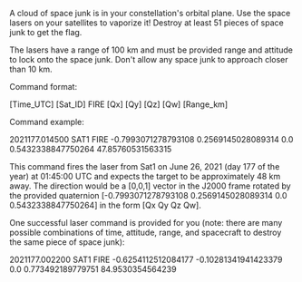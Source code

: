 A cloud of space junk is in your constellation's orbital plane. Use the space lasers on your satellites to vaporize it! Destroy at least 51 pieces of space junk to get the flag.

The lasers have a range of 100 km and must be provided range and attitude to lock onto the space junk. Don't allow any space junk to approach closer than 10 km.

Command format:

[Time_UTC] [Sat_ID] FIRE [Qx] [Qy] [Qz] [Qw] [Range_km]

Command example:

2021177.014500 SAT1 FIRE -0.7993071278793108 0.2569145028089314 0.0 0.5432338847750264 47.85760531563315

This command fires the laser from Sat1 on June 26, 2021 (day 177 of the year) at 01:45:00 UTC and expects the target to be approximately 48 km away. The direction would be a [0,0,1] vector in the J2000 frame rotated by the provided quaternion [-0.7993071278793108 0.2569145028089314 0.0 0.5432338847750264] in the form [Qx Qy Qz Qw].

One successful laser command is provided for you (note: there are many possible combinations of time, attitude, range, and spacecraft to destroy the same piece of space junk):

2021177.002200 SAT1 FIRE -0.6254112512084177 -0.10281341941423379 0.0 0.773492189779751 84.9530354564239
